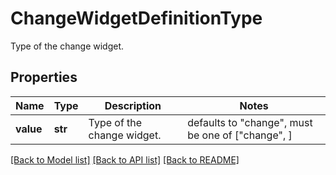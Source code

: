 # ChangeWidgetDefinitionType

Type of the change widget.
## Properties
Name | Type | Description | Notes
------------ | ------------- | ------------- | -------------
**value** | **str** | Type of the change widget. | defaults to "change",  must be one of ["change", ]

[[Back to Model list]](README.md#documentation-for-models) [[Back to API list]](README.md#documentation-for-api-endpoints) [[Back to README]](README.md)


